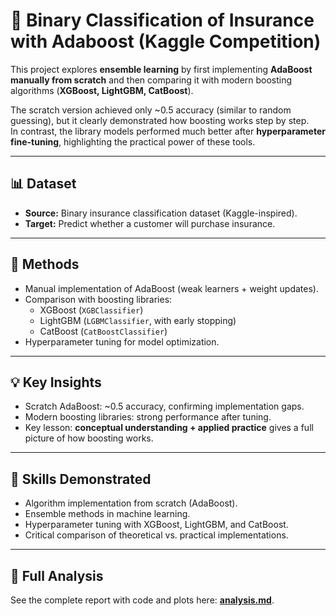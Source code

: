# 🏦 Binary Classification of Insurance with Adaboost (Kaggle Competition)

This project explores **ensemble learning** by first implementing **AdaBoost manually from scratch** and then comparing it with modern boosting algorithms (**XGBoost, LightGBM, CatBoost**).  

The scratch version achieved only ~0.5 accuracy (similar to random guessing), but it clearly demonstrated how boosting works step by step.  
In contrast, the library models performed much better after **hyperparameter fine-tuning**, highlighting the practical power of these tools.  

---

## 📊 Dataset  
- **Source:** Binary insurance classification dataset (Kaggle-inspired).  
- **Target:** Predict whether a customer will purchase insurance.  

---

## 🔧 Methods  
- Manual implementation of AdaBoost (weak learners + weight updates).  
- Comparison with boosting libraries:  
  - XGBoost (`XGBClassifier`)  
  - LightGBM (`LGBMClassifier`, with early stopping)  
  - CatBoost (`CatBoostClassifier`)  
- Hyperparameter tuning for model optimization.  

---

## 💡 Key Insights  
- Scratch AdaBoost: ~0.5 accuracy, confirming implementation gaps.  
- Modern boosting libraries: strong performance after tuning.  
- Key lesson: **conceptual understanding + applied practice** gives a full picture of how boosting works.  

---

## 🚀 Skills Demonstrated  
- Algorithm implementation from scratch (AdaBoost).  
- Ensemble methods in machine learning.  
- Hyperparameter tuning with XGBoost, LightGBM, and CatBoost.  
- Critical comparison of theoretical vs. practical implementations.  

---

## 📄 Full Analysis  
See the complete report with code and plots here: **[analysis.md](Binary-Classification-of-Insurance-with-Adaboost/Binary-Classification-of-Insurance-with-Adaboost.md)**.  
